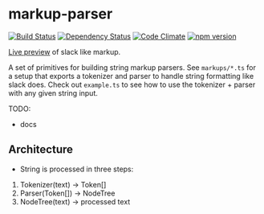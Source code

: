 # markup-parser

[![Build Status](https://travis-ci.org/makepanic/markup-parser.svg?branch=master)](https://travis-ci.org/makepanic/markup-parser)
[![Dependency Status](https://david-dm.org/makepanic/markup-parser.svg)](https://david-dm.org/makepanic/markup-parser)
[![Code Climate](https://codeclimate.com/github/makepanic/markup-parser.png)](https://codeclimate.com/github/makepanic/markup-parser)
[![npm version](https://badge.fury.io/js/markup-parser.svg)](https://www.npmjs.com/package/markup-parser)

[Live preview](https://makepanic.github.io/markup-parser/) of slack like markup.

A set of primitives for building string markup parsers.
See `markups/*.ts` for a setup that exports a tokenizer and parser to handle string formatting like slack does.
Check out `example.ts` to see how to use the tokenizer + parser with any given string input.

TODO: 
- docs

## Architecture

- String is processed in three steps:

1. Tokenizer(text) -> Token[]
2. Parser(Token[]) -> NodeTree
3. NodeTree(text) -> processed text
